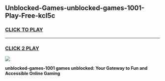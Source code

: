 
## Unblocked-Games-unblocked-games-1001-Play-Free-kcl5c
<h3>
<a href="https://premium76.site?title=unblocked-games-1001&ref=18A1">CLICK TO PLAY</a></h3>
<hr>

<h3>
<a href="https://premium76.site?title=unblocked-games-1001&ref=18A1">CLICK 2 PLAY</a>
  
</h3>

<a href="https://premium76.site?title=unblocked-games-1001&ref=18A1"><img src="https://clearcache.store/games.png"></a>


**unblocked-games-1001 games unblocked: Your Gateway to Fun and Accessible Online Gaming**
